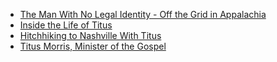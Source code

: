 
* [The Man With No Legal Identity - Off the Grid in Appalachia](https://www.youtube.com/watch?v=Ir3eJ1t13fk)
* [Inside the Life of Titus](https://www.youtube.com/watch?v=BBXVSnegoY4)
* [Hitchhiking to Nashville With Titus](https://www.youtube.com/watch?v=PUdnbxclR7A)
* [Titus Morris, Minister of the Gospel](https://www.youtube.com/@titusmorrisministerofthego2682/videos)
